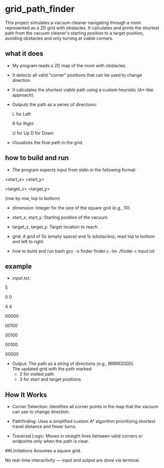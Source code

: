 # grid_path_finder

This project simulates a vacuum cleaner navigating through a room represented as a 2D grid with obstacles. It calculates and prints the shortest path from the vacuum cleaner's starting position to a target position, avoiding obstacles and only turning at viable corners.


## what it does
- My program reads a 2D map of the room with obstacles.
- It detects all valid "corner" positions that can be used to change direction.
- It calculates the shortest viable path using a custom heuristic (A*-like approach).
- Outputs the path as a series of directions:
  
  L for Left
  
  R for Right
  
  U for Up
  D for Down
- Visualizes the final path in the grid.

## how to build and run
- The program expects input from stdin in the following format:

<dimension>
  
<start_x> <start_y>

<target_x> <target_y>

<grid> (row by row, top to bottom)

- dimension: Integer for the size of the square grid (e.g., 10).
- start_x, start_y: Starting position of the vacuum.
- target_x, target_y: Target location to reach.
- grid: A grid of 0s (empty space) and 1s (obstacles), read top to bottom and left to right.

- how to build and run
  bash
  gcc -o finder finder.c -lm
  ./finder < input.txt

## example
- input.txt:

5

0 0

4 4

00000

00100

00100

00100

00000

- Output:
   The path as a string of directions (e.g., RRRRDDDD). <br>
   The updated grid with the path marked: <br>
  - 2 for visited path
  - 3 for start and target positions

## How It Works
- Corner Detection: Identifies all corner points in the map that the vacuum can use to change direction.

- Pathfinding: Uses a simplified custom A* algorithm prioritizing shortest travel distance and fewer turns.

- Traversal Logic: Moves in straight lines between valid corners or endpoints only when the path is clear.

##Limitations
Assumes a square grid.

No real-time interactivity — input and output are done via terminal.
